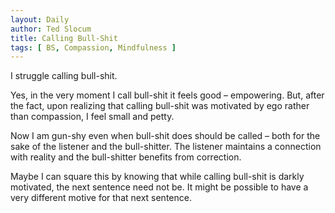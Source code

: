 ```yaml
---
layout: Daily
author: Ted Slocum
title: Calling Bull-Shit
tags: [ BS, Compassion, Mindfulness ]
---
```

I struggle calling bull-shit.

Yes, in the very moment I call bull-shit it feels good – empowering. But, after the fact, upon realizing that calling bull-shit was motivated by ego rather than compassion, I feel small and petty.

Now I am gun-shy even when bull-shit does should be called – both for the sake of the listener and the bull-shitter. The listener maintains a connection with reality and the bull-shitter benefits from correction.   

Maybe I can square this by knowing that while calling bull-shit is darkly motivated, the next sentence need not be. It might be possible to have a very different motive for that next sentence.
